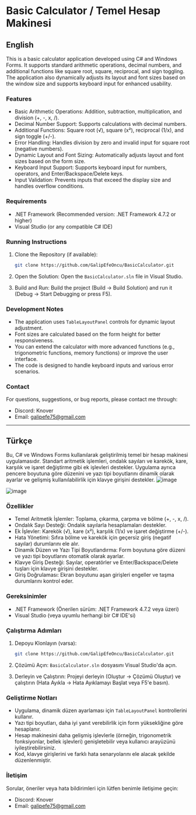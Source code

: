 # Basic Calculator / Temel Hesap Makinesi

## English

This is a basic calculator application developed using C# and Windows Forms. It supports standard arithmetic operations, decimal numbers, and additional functions like square root, square, reciprocal, and sign toggling. The application also dynamically adjusts its layout and font sizes based on the window size and supports keyboard input for enhanced usability.

### Features

*   Basic Arithmetic Operations: Addition, subtraction, multiplication, and division (+, -, x, /).
*   Decimal Number Support: Supports calculations with decimal numbers.
*   Additional Functions: Square root (√), square (x²), reciprocal (1/x), and sign toggle (+/-).
*   Error Handling: Handles division by zero and invalid input for square root (negative numbers).
*   Dynamic Layout and Font Sizing: Automatically adjusts layout and font sizes based on the form size.
*   Keyboard Input Support: Supports keyboard input for numbers, operators, and Enter/Backspace/Delete keys.
* Input Validation: Prevents inputs that exceed the display size and handles overflow conditions.

### Requirements

*   .NET Framework (Recommended version: .NET Framework 4.7.2 or higher)
*   Visual Studio (or any compatible C# IDE)

### Running Instructions

1.  Clone the Repository (if available):
    ```bash
    git clone https://github.com/GalipEfeOncu/BasicCalculator.git
    ```

2.  Open the Solution:
    Open the `BasicCalculator.sln` file in Visual Studio.

3.  Build and Run:
    Build the project (Build -> Build Solution) and run it (Debug -> Start Debugging or press F5).

### Development Notes

*   The application uses `TableLayoutPanel` controls for dynamic layout adjustment.
*   Font sizes are calculated based on the form height for better responsiveness.
*   You can extend the calculator with more advanced functions (e.g., trigonometric functions, memory functions) or improve the user interface.
*   The code is designed to handle keyboard inputs and various error scenarios.

### Contact

For questions, suggestions, or bug reports, please contact me through:

*   Discord: Knover 
*   Email: galipefe75@gmail.com

---

## Türkçe

Bu, C# ve Windows Forms kullanılarak geliştirilmiş temel bir hesap makinesi uygulamasıdır. Standart aritmetik işlemleri, ondalık sayıları ve karekök, kare, karşılık ve işaret değiştirme gibi ek işlevleri destekler. Uygulama ayrıca pencere boyutuna göre düzenini ve yazı tipi boyutlarını dinamik olarak ayarlar ve gelişmiş kullanılabilirlik için klavye girişini destekler.
![image](https://github.com/user-attachments/assets/0779bbc3-47ec-46c6-bfe9-a6b4c12d1e3d)

![image](https://github.com/user-attachments/assets/3b9dd1bb-61a9-4fe9-93ef-8a94b5582101)


### Özellikler

*   Temel Aritmetik İşlemler: Toplama, çıkarma, çarpma ve bölme (+, -, x, /).
*   Ondalık Sayı Desteği: Ondalık sayılarla hesaplamaları destekler.
*   Ek İşlevler: Karekök (√), kare (x²), karşılık (1/x) ve işaret değiştirme (+/-).
*   Hata Yönetimi: Sıfıra bölme ve karekök için geçersiz giriş (negatif sayılar) durumlarını ele alır.
*   Dinamik Düzen ve Yazı Tipi Boyutlandırma: Form boyutuna göre düzeni ve yazı tipi boyutlarını otomatik olarak ayarlar.
*   Klavye Giriş Desteği: Sayılar, operatörler ve Enter/Backspace/Delete tuşları için klavye girişini destekler.
* Giriş Doğrulaması: Ekran boyutunu aşan girişleri engeller ve taşma durumlarını kontrol eder.

### Gereksinimler

*   .NET Framework (Önerilen sürüm: .NET Framework 4.7.2 veya üzeri)
*   Visual Studio (veya uyumlu herhangi bir C# IDE'si)

### Çalıştırma Adımları

1.  Depoyu Klonlayın (varsa):
    ```bash
    git clone https://github.com/GalipEfeOncu/BasicCalculator.git
    ```

2.  Çözümü Açın:
    `BasicCalculator.sln` dosyasını Visual Studio'da açın.

3.  Derleyin ve Çalıştırın:
    Projeyi derleyin (Oluştur -> Çözümü Oluştur) ve çalıştırın (Hata Ayıkla -> Hata Ayıklamayı Başlat veya F5'e basın).

### Geliştirme Notları

*   Uygulama, dinamik düzen ayarlaması için `TableLayoutPanel` kontrollerini kullanır.
*   Yazı tipi boyutları, daha iyi yanıt verebilirlik için form yüksekliğine göre hesaplanır.
*   Hesap makinesini daha gelişmiş işlevlerle (örneğin, trigonometrik fonksiyonlar, bellek işlevleri) genişletebilir veya kullanıcı arayüzünü iyileştirebilirsiniz.
*   Kod, klavye girişlerini ve farklı hata senaryolarını ele alacak şekilde düzenlenmiştir.

### İletişim

Sorular, öneriler veya hata bildirimleri için lütfen benimle iletişime geçin:

*   Discord: Knover 
*   Email: galipefe75@gmail.com
